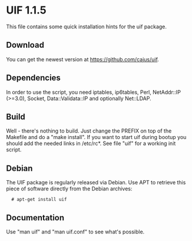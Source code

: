 # UIF 1.1.5

This file contains some quick installation hints for
the uif package.

## Download

You can get the newest version at https://github.com/cajus/uif.

## Dependencies

In order to use the script, you need iptables, ip6tables, Perl,
NetAddr::IP (>=3.0), Socket, Data::Validata::IP and optionally Net::LDAP.

## Build

Well - there's nothing to build. Just change the PREFIX on top of the
Makefile and do a "make install". If you want to start uif during bootup
you should add the needed links in /etc/rc*. See file "uif" for a working
init script.

## Debian

The UIF package is regularly released via Debian. Use APT to retrieve
this piece of software directly from the Debian archives:

```
  # apt-get install uif
```

## Documentation

Use "man uif" and "man uif.conf" to see what's possible.
